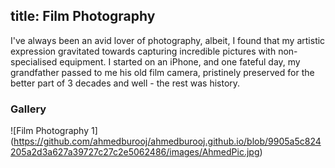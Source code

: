 title: Film Photography
---

I've always been an avid lover of photography, albeit, I found that my artistic expression gravitated towards capturing incredible pictures with non-specialised equipment. I started on an iPhone, and one fateful day, my grandfather passed to me his old film camera, pristinely preserved for the better part of 3 decades and well - the rest was history. 

### Gallery


<!-- Add your film photography images here -->
![Film Photography 1] (https://github.com/ahmedburooj/ahmedburooj.github.io/blob/9905a5c824205a2d3a627a39727c27c2e5062486/images/AhmedPic.jpg)

